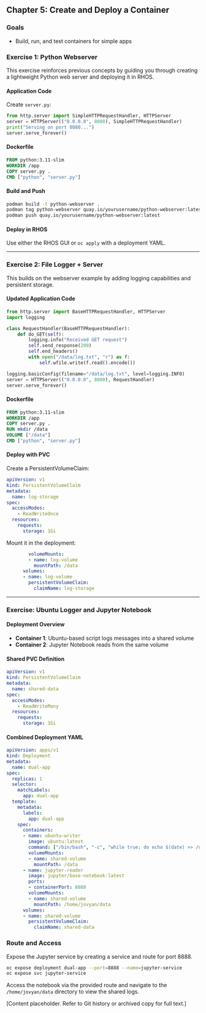 ## Chapter 5: Create and Deploy a Container

### Goals

* Build, run, and test containers for simple apps

### Exercise 1: Python Webserver

This exercise reinforces previous concepts by guiding you through creating a lightweight Python web server and deploying it in RHOS.

#### Application Code

Create `server.py`:

```python
from http.server import SimpleHTTPRequestHandler, HTTPServer
server = HTTPServer(("0.0.0.0", 8080), SimpleHTTPRequestHandler)
print("Serving on port 8080...")
server.serve_forever()
```

#### Dockerfile

```Dockerfile
FROM python:3.11-slim
WORKDIR /app
COPY server.py .
CMD ["python", "server.py"]
```

#### Build and Push

```bash
podman build -t python-webserver .
podman tag python-webserver quay.io/yourusername/python-webserver:latest
podman push quay.io/yourusername/python-webserver:latest
```

#### Deploy in RHOS

Use either the RHOS GUI or `oc apply` with a deployment YAML.

---

### Exercise 2: File Logger + Server

This builds on the webserver example by adding logging capabilities and persistent storage.

#### Updated Application Code

```python
from http.server import BaseHTTPRequestHandler, HTTPServer
import logging

class RequestHandler(BaseHTTPRequestHandler):
    def do_GET(self):
        logging.info("Received GET request")
        self.send_response(200)
        self.end_headers()
        with open("/data/log.txt", "r") as f:
            self.wfile.write(f.read().encode())

logging.basicConfig(filename="/data/log.txt", level=logging.INFO)
server = HTTPServer(("0.0.0.0", 8080), RequestHandler)
server.serve_forever()
```

#### Dockerfile

```Dockerfile
FROM python:3.11-slim
WORKDIR /app
COPY server.py .
RUN mkdir /data
VOLUME ["/data"]
CMD ["python", "server.py"]
```

#### Deploy with PVC

Create a PersistentVolumeClaim:

```yaml
apiVersion: v1
kind: PersistentVolumeClaim
metadata:
  name: log-storage
spec:
  accessModes:
    - ReadWriteOnce
  resources:
    requests:
      storage: 1Gi
```

Mount it in the deployment:

```yaml
        volumeMounts:
        - name: log-volume
          mountPath: /data
      volumes:
      - name: log-volume
        persistentVolumeClaim:
          claimName: log-storage
```

---


### Exercise: Ubuntu Logger and Jupyter Notebook

#### Deployment Overview

* **Container 1**: Ubuntu-based script logs messages into a shared volume
* **Container 2**: Jupyter Notebook reads from the same volume

#### Shared PVC Definition

```yaml
apiVersion: v1
kind: PersistentVolumeClaim
metadata:
  name: shared-data
spec:
  accessModes:
    - ReadWriteMany
  resources:
    requests:
      storage: 1Gi
```

#### Combined Deployment YAML

```yaml
apiVersion: apps/v1
kind: Deployment
metadata:
  name: dual-app
spec:
  replicas: 1
  selector:
    matchLabels:
      app: dual-app
  template:
    metadata:
      labels:
        app: dual-app
    spec:
      containers:
      - name: ubuntu-writer
        image: ubuntu:latest
        command: ["/bin/bash", "-c", "while true; do echo $(date) >> /data/log.txt; sleep 10; done"]
        volumeMounts:
        - name: shared-volume
          mountPath: /data
      - name: jupyter-reader
        image: jupyter/base-notebook:latest
        ports:
        - containerPort: 8888
        volumeMounts:
        - name: shared-volume
          mountPath: /home/jovyan/data
      volumes:
      - name: shared-volume
        persistentVolumeClaim:
          claimName: shared-data
```

### Route and Access

Expose the Jupyter service by creating a service and route for port 8888.

```bash
oc expose deployment dual-app --port=8888 --name=jupyter-service
oc expose svc jupyter-service
```

Access the notebook via the provided route and navigate to the `/home/jovyan/data` directory to view the shared logs.

\[Content placeholder. Refer to Git history or archived copy for full text.]
